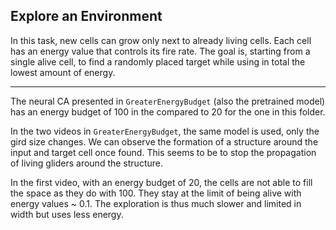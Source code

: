 
Explore an Environment
-----------------
In this task, new cells can grow only next to already
living cells. Each cell has an energy value that controls its fire rate. 
The goal is, starting from a single alive cell, to find a randomly placed 
target while using in total the lowest amount of energy.

------------------

The neural CA presented in `GreaterEnergyBudget` (also the pretrained model) has an energy budget of 100 in the 
compared to 20 for the one in this folder.

In the two videos in `GreaterEnergyBudget`, the same model is used, only the gird size changes.
We can observe the formation of a structure around the input and target cell once found.
This seems to be to stop the propagation of living gliders around the structure. 


In the first video, with an energy budget of 20, the cells are not able to fill
the space as they do with 100. They stay at the limit of being alive with energy
values ~ 0.1. The exploration is thus much slower and limited in width but uses less
energy.
